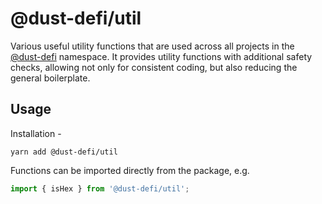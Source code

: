 # @dust-defi/util

Various useful utility functions that are used across all projects in the [@dust-defi](https://dust.llc) namespace. It provides utility functions with additional safety checks, allowing not only for consistent coding, but also reducing the general boilerplate.

## Usage

Installation -

```
yarn add @dust-defi/util
```

Functions can be imported directly from the package, e.g.

```js
import { isHex } from '@dust-defi/util';
```
